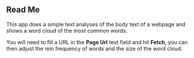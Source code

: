 ## Read Me

This app does a simple text analyses of the body text of a webpage and shows a word cloud of the most common words.

You will need to fill a URL in the **Page Url** text field and hit **Fetch**, you can then adjust the min frequency of words and the size of the word cloud.
